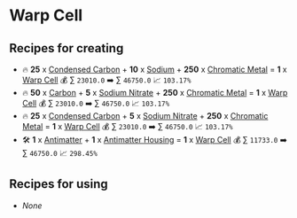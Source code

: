 # Warp Cell

## Recipes for creating

* 🔥 **25** x [Condensed Carbon](<Condensed Carbon.md>) + **10** x [Sodium](<Sodium.md>) + **250** x [Chromatic Metal](<Chromatic Metal.md>) = **1** x [Warp Cell](<Warp Cell.md>) 💰 ∑ `23010.0` ➡️ ∑ `46750.0` 📈 `103.17%`
* 🔥 **50** x [Carbon](<Carbon.md>) + **5** x [Sodium Nitrate](<Sodium Nitrate.md>) + **250** x [Chromatic Metal](<Chromatic Metal.md>) = **1** x [Warp Cell](<Warp Cell.md>) 💰 ∑ `23010.0` ➡️ ∑ `46750.0` 📈 `103.17%`
* 🔥 **25** x [Condensed Carbon](<Condensed Carbon.md>) + **5** x [Sodium Nitrate](<Sodium Nitrate.md>) + **250** x [Chromatic Metal](<Chromatic Metal.md>) = **1** x [Warp Cell](<Warp Cell.md>) 💰 ∑ `23010.0` ➡️ ∑ `46750.0` 📈 `103.17%`
* 🛠️ **1** x [Antimatter](<Antimatter.md>) + **1** x [Antimatter Housing](<Antimatter Housing.md>) = **1** x [Warp Cell](<Warp Cell.md>) 💰 ∑ `11733.0` ➡️ ∑ `46750.0` 📈 `298.45%`


## Recipes for using

* _None_
